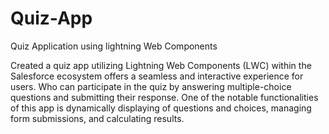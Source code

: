 # Quiz-App
Quiz Application using lightning Web Components

Created a quiz app utilizing Lightning Web Components (LWC) within the Salesforce ecosystem offers a seamless and interactive experience for users. Who can participate in the quiz by answering multiple-choice questions and submitting their response. One of the notable functionalities of this app is dynamically displaying of questions and choices, managing form submissions, and calculating results. 
